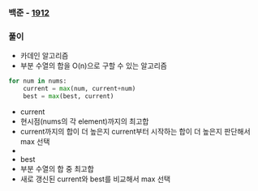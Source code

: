 ### 백준 - [1912](https://www.acmicpc.net/problem/1912)

### 풀이

* 카데인 알고리즘
* 부분 수열의 합을 O(n)으로 구할 수 있는 알고리즘

```Python
for num in nums:
    current = max(num, current+num)
    best = max(best, current)
```

* current
* 현시점(nums의 각 element)까지의 최고합
* current까지의 합이 더 높은지 current부터 시작하는 합이 더 높은지 판단해서 max 선택
*
* best
* 부분 수열의 합 중 최고합
* 새로 갱신된 current와 best를 비교해서 max 선택